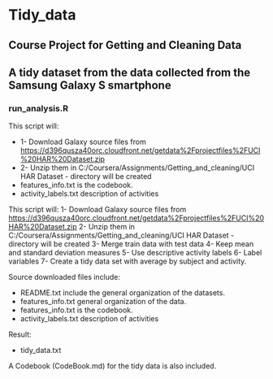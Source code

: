 # Tidy_data
## Course Project for Getting and Cleaning Data

## A tidy dataset from the data collected from the Samsung Galaxy S smartphone

### run_analysis.R

This script will:
- 1- Download Galaxy source files from https://d396qusza40orc.cloudfront.net/getdata%2Fprojectfiles%2FUCI%20HAR%20Dataset.zip
- 2- Unzip them in C:/Coursera/Assignments/Getting_and_cleaning/UCI HAR Dataset  - directory will be created
- features_info.txt is the codebook.
- activity_labels.txt description of activities

This script will:
1- Download Galaxy source files from https://d396qusza40orc.cloudfront.net/getdata%2Fprojectfiles%2FUCI%20HAR%20Dataset.zip
2- Unzip them in C:/Coursera/Assignments/Getting_and_cleaning/UCI HAR Dataset  - directory will be created
3- Merge train data with test data
4- Keep mean and standard deviation measures
5- Use descriptive activity labels
6- Label variables
7- Create a tidy data set with average by subject and activity.

Source downloaded files include:
- README.txt include the general organization of the datasets.
- features_info.txt general organization of the data.
- features_info.txt is the codebook.
- activity_labels.txt description of activities

Result:
- tidy_data.txt 

A Codebook (CodeBook.md) for the tidy data is also included.





